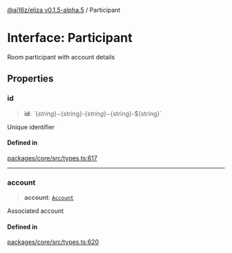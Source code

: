 [@ai16z/eliza v0.1.5-alpha.5](../index.md) / Participant

# Interface: Participant

Room participant with account details

## Properties

### id

> **id**: \`$\{string\}-$\{string\}-$\{string\}-$\{string\}-$\{string\}\`

Unique identifier

#### Defined in

[packages/core/src/types.ts:617](https://github.com/roschler/eliza/blob/main/packages/core/src/types.ts#L617)

***

### account

> **account**: [`Account`](Account.md)

Associated account

#### Defined in

[packages/core/src/types.ts:620](https://github.com/roschler/eliza/blob/main/packages/core/src/types.ts#L620)
